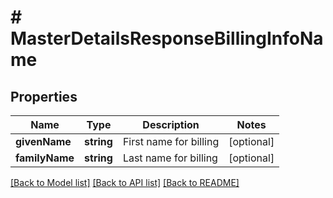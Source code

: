 # # MasterDetailsResponseBillingInfoName

## Properties

Name | Type | Description | Notes
------------ | ------------- | ------------- | -------------
**givenName** | **string** | First name for billing | [optional]
**familyName** | **string** | Last name for billing | [optional]

[[Back to Model list]](../../README.md#models) [[Back to API list]](../../README.md#endpoints) [[Back to README]](../../README.md)
